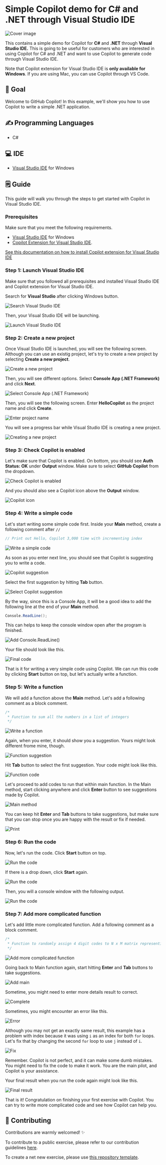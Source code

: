 # Simple Copilot demo for C# and .NET through Visual Studio IDE

![Cover image](./images/csharp-cover.jpg)

This contains a simple demo for Copilot for **C#** and **.NET** through **Visual Studio IDE.** This is going to be useful for customers who are interested in using Copilot for C# and .NET and want to use Copilot to generate code through Visual Studio IDE.

Note that Copilot extension for Visual Studio IDE is **only available for Windows**. If you are using Mac, you can use Copilot through VS Code.

## 🎯 Goal

Welcome to GitHub Copilot! In this example, we'll show you how to use Copilot to write a simple .NET application.

## ✍️ Programming Languages

- C#

## 💻 IDE

- [Visual Studio IDE](https://visualstudio.microsoft.com/downloads/) for Windows

## 🗒️ Guide

This guide will walk you through the steps to get started with Copilot in Visual Studio IDE.

### Prerequisites

Make sure that you meet the following requirements.

- [Visual Studio IDE](https://visualstudio.microsoft.com/downloads/) for Windows
- [Copilot Extension for Visual Studio IDE](https://marketplace.visualstudio.com/items?itemName=GitHub.copilot). 

[See this documentation on how to install Copilot extension for Visual Studio IDE](./CopilotExtensionVS)

### Step 1: Launch Visual Studio IDE

Make sure that you followed all prerequisites and installed Visual Studio IDE and Copilot extension for Visual Studio IDE.

Search for **Visual Studio** after clicking Windows button.

![Search Visual Studio IDE](./Demos/images/0_SearchVS.jpg)

Then, your Visual Studio IDE will be launching.

![Launch Visual Studio IDE](./Demos/images/1_VSLaunching.jpg)

### Step 2: Create a new project

Once Visual Studio IDE is launched, you will see the following screen. Although you can use an existig project, let's try to create a new project by selecting **Create a new project**.

![Create a new project](./Demos/images/2_CreateProject.jpg)

Then, you will see different options. Select **Console App (.NET Framework)** and click **Next**.

![Select Console App (.NET Framework)](./Demos/images/3_ConsoleApp.jpg)

Then, you will see the following screen. Enter **HelloCopilot** as the project name and click **Create**.

![Enter project name](./Demos/images/4_ProjectName.jpg)

You will see a progress bar while Visual Studio IDE is creating a new project.

![Creating a new project](./Demos/images/5_CreateProject.jpg)

### Step 3: Check Copilot is enabled

Let's make sure that Copilot is enabled. On bottom, you should see **Auth Status: OK** under **Output** window. Make sure to select **GitHub Copilot** from the dropdown.

![Check Copilot is enabled](./Demos/images/6_VSCodeStatus.jpg)

And you should also see a Copilot icon above the **Output** window.

![Copilot icon](./Demos/images/7_CopilotLogo.jpg)

### Step 4: Write a simple code

Let's start writing some simple code first. Inside your **Main** method, create a following comment after `//`

```csharp
// Print out Hello, Copilot 3,000 time with incrementing index
```

![Write a simple code](./Demos/images/8_FirstCode.jpg)

As soon as you enter next line, you should see that Copilot is suggesting you to write a code. 

![Copilot suggestion](./Demos/images/9_CopilotSuggestion.jpg)

Select the first suggestion by hitting **Tab** button.

![Select Copilot suggestion](./Demos/images/10_Complete.jpg)

By the way, since this is a Console App, it will be a good idea to add the following line at the end of your **Main** method.

```csharp
Console.ReadLine();
```

This can helps to keep the console window open after the program is finished.

![Add Console.ReadLine()](./Demos/images/11_AddReadline.jpg)

Your file should look like this.

![Final code](./Demos/images/12_Readline.jpg)

That is it for writing a very simple code using Copilot. We can run this code by clicking **Start** button on top, but let's actually write a function.

### Step 5: Write a function

We will add a function above the **Main** method. Let's add a following comment as a block comment.

```csharp
/*
 * Function to sum all the numbers in a list of integers
 */
```

![Write a function](./Demos/images/13_AddFunction.jpg)

Again, when you enter, it should show you a suggestion. Yours might look different frome mine, though.

![Function suggestion](./Demos/images/14_FunctionSuggestion.jpg)

Hit **Tab** button to select the first suggestion. Your code might look like this.

![Function code](./Demos/images/15_CompleteCode.jpg)

Let's proceed to add codes to run that within main function. In the Main method, start clicking anywhere and click **Enter** button to see suggestions made by Copilot.

![Main method](./Demos/images/16_CreateList.jpg)

You can keep hit **Enter** and **Tab** buttons to take suggestions, but make sure that you can stop once you are happy with the result or fix if needed.

![Print](./Demos/images/17_Print.jpg)

### Step 6: Run the code

Now, let's run the code. Click **Start** button on top.

![Run the code](./Demos/images/18_Start.jpg)

If there is a drop down, click **Start** again.

![Run the code](./Demos/images/19_Start.jpg)

Then, you will a console window with the following output.

![Run the code](./Demos/images/20_ConfirmResult.jpg)

### Step 7: Add more complicated function

Let's add little more complicated function. Add a following comment as a block comment.

```csharp
/*
 * Function to randomly assign 4 digit codes to N x M matrix representing lockers
 */
```

![Add more complicated function](./Demos/images/21_AddMatrix.jpg)

Going back to Main function again, start hitting **Enter** and **Tab** buttons to take suggestions.

![Add main](./Demos/images/22_AddMain.jpg)

Sometime, you might need to enter more details result to correct.

![Complete](./Demos/images/23_Completed.jpg)

Sometimes, you might encounter an error like this.

![Error](./Demos/images/24_PossibleError.jpg)

Although you may not get an exactly same result, this example has a problem with index because it was using `i` as an index for both `for` loops. Let's fix that by changing the second `for` loop to use `j` instead of `i`.

![Fix](./Demos/images/25_FixError.jpg)

Remember. Copilot is not perfect, and it can make some dumb mistakes. You might need to fix the code to make it work. You are the main pilot, and Copilot is your assistance.

Your final result when you run the code again might look like this.

![Final result](./Demos/images/26_FinalResult.jpg)

That is it! Congratulation on finishing your first exercise with Copilot. You can try to write more complicated code and see how Copilot can help you.

## 🤝 Contributing
Contributions are warmly welcomed! ✨

To contribute to a public exercise, please refer to our contribution guidelines [here](https://github.com/ps-copilot-sandbox/.github/blob/main/.github/CONTRIBUTING.md).

To create a net new exercise, please use [this repository template](https://github.com/ps-copilot-sandbox/copilot-exercise-template).
